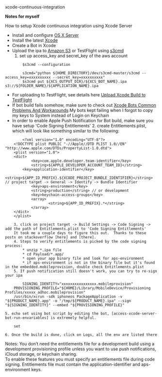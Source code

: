 xcode-continuous-integration 

**Notes for myself**

How to setup Xcode continuous integration using Xcode Server

- Install and configure [OS X Server]
- Install the latest [Xcode]
- Create a Bot in Xcode
- Upload the ipa to [Amazon S3] or TestFlight using [s3cmd]
	1.  set up access_key and secret_key of the aws account
```
		$s3cmd --configuration
```
```
		s3cmd="python ${HOME_DIRECTORY}/dev/s3cmd-master/s3cmd --access_key=xxxxxxxxxx --secret_key=xxxxxxxxxx"
		$s3cmd put ${XCS_OUTPUT_DIR}/${XCS_BOT_NAME}.ipa s3://${FOLDER_NAME}/${APPLICATION_NAME}.ipa	
```
- For uploading to TestFlight, see details here [Upload Xcode Build to TestFlight]
- If bot build fails somehow, make sure to check out [Xcode Bots Common Problems And Workarounds]
  My bots kept failing when I forgot to copy my keys to System instead of Login on Keychain
- In order to enable Apple Push Notification for Bot build, make sure you have setup 'Code Signing Entitlements'
	2. create Entitlements.plist, which will look like something similar to the following: 

```
        <?xml version="1.0" encoding="UTF-8"?>
	<!DOCTYPE plist PUBLIC "-//Apple//DTD PLIST 1.0//EN" "http://www.apple.com/DTDs/PropertyList-1.0.dtd">
	<plist version="1.0">
	<dict>
        	<key>com.apple.developer.team-identifier</key>
        	<string>${APPLE_DEVELOPER_ACCOUNT_TEAM_ID}</string> 
		<key>application-identifier</key>
       		<string>${APP_ID_PREFIX}.${XCODE_PROJECT_BUNDLE_IDENTIFIER}</string>  // project target -> General -> Identify -> Bundle Identifier 
        	<key>aps-environment</key>
        	<string>production</string> // or development
        	<key>keychain-access-groups</key>
        	<array>
                	<string>${APP_ID_PREFIX}.*</string>
        	</array>
	</dict>
	</plist>
```
        3. click on project target -> Build Settings -> Code Signing -> add the path of Entitlements.plist to 'Code Signing Entitlements'
        It took me a couple days to figure this out.  Thanks to these posts on stackoverflow [here] and [there].
        4. Steps to verify entitlements is picked by the code signing process: 
			* unzip *.ipa file
			* cd Payload/*.app/
			* open your app binary file and look for aps-environment
			* if aps-environment is not in the binary file but it's found in the embedded.mobileprovision, double check Entitlements.plist
        5. If push notification still doesn't work, you can try to re-sign your ipa
        
```
        SIGNING_IDENTITY="xxxxxxxxxxxxxxxx.mobileprovision"
	PROVISIONING_PROFILE="${HOME}/Library/MobileDevice/Provisioning Profiles/xxxxx_adhoc.mobileprovision"
	/usr/bin/xcrun -sdk iphoneos PackageApplication -v "${PRODUCT_NAME}.app" -o "/tmp/${PRODUCT_NAME}.ipa" --sign "${SIGNING_IDENTITY}" --embed "${PROVISIONING_PROFILE}"
```
	5. echo set using bot script by editing the bot, [access-xcode-server-bot-run-envariables] is extremely helpful.
```
	set
```
	6. Once the build is done, click on Logs, all the env are listed there


Notes:
You don’t need the entitlements file for a development build using a development provisioning profile unless you want to use push notifications, iCloud storage, or keychain sharing.  
To enable these features you must specify an entitlements file during code signing. Entitlements file must contain the application-identifier and aps-environment keys.

[OS X Server]: https://www.apple.com/ca/support/osxserver/setupadministration/ 
[Xcode]: https://developer.apple.com/xcode/downloads/
[Amazon S3]: http://aws.amazon.com/s3/
[s3cmd]: https://github.com/s3tools/s3cmd
[Xcode Bots Common Problems And Workarounds]: http://ikennd.ac/blog/2013/10/xcode-bots-common-problems-and-workarounds/
[Upload Xcode Build to TestFlight]: http://www.developmentseed.org/blog/2011/sep/02/automating-development-uploads-testflight-xcode/
[here]: http://stackoverflow.com/questions/10987102/how-to-fix-no-valid-aps-environment-entitlement-string-found-for-application
[there]: http://stackoverflow.com/questions/21947261/ipa-created-via-xcode-bot-fails-to-run-for-apns-but-runs-if-built-manually-via-x
[access-xcode-server-bot-run-envariables]: http://stackoverflow.com/questions/25127146/access-build-folder-in-xcode-server-ci-bot-run-env-varaibles
